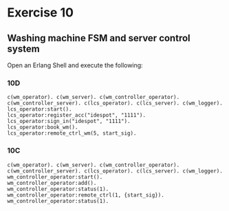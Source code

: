 # Exercise 10

## Washing machine FSM and server control system

Open an Erlang Shell and execute the following:


### 10D

```shell
c(wm_operator). c(wm_server). c(wm_controller_operator). c(wm_controller_server). c(lcs_operator). c(lcs_server). c(wm_logger).
lcs_operator:start().
lcs_operator:register_acc("idespot", "1111").
lcs_operator:sign_in("idespot", "1111").
lcs_operator:book_wm().
lcs_operator:remote_ctrl_wm(5, start_sig).
```

### 10C

```shell
c(wm_operator). c(wm_server). c(wm_controller_operator). c(wm_controller_server). c(lcs_operator). c(lcs_server). c(wm_logger).
wm_controller_operator:start().
wm_controller_operator:add().
wm_controller_operator:status(1).
wm_controller_operator:remote_ctrl(1, {start_sig}).
wm_controller_operator:status(1).
```
